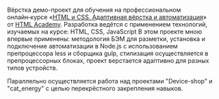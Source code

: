 
Вёрстка демо-проект для обучения на профессиональном онлайн‑курсе «[HTML и CSS. Адаптивная вёрстка и автоматизация](https://htmlacademy.ru/intensive/adaptive)» от [HTML Academy](https://htmlacademy.ru).
Разработка ведётся с применением технологий, изучаемых на курсе: 
HTML, CSS, JavaScript
В этом проекте мною впервые применены: 
методология БЭМ для разметки,
установка и подключение автоматизации в Node.js с использованием препроцессора less и сборщика gulp,
стилизация осуществляется в препроцессорных блоках,
проект верстается адаптивно для разных типов устройств.

Параллельно осуществляется работа над проектами "Device-shop" и "cat_energy" с целью перекрёстного закрепления навыков.

